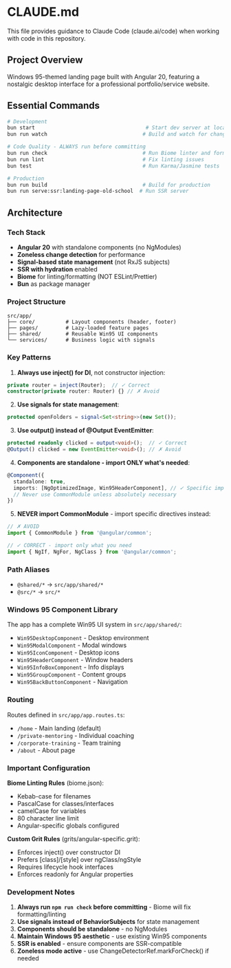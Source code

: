 # CLAUDE.md

This file provides guidance to Claude Code (claude.ai/code) when working with code in this repository.

## Project Overview

Windows 95-themed landing page built with Angular 20, featuring a nostalgic desktop interface for a professional portfolio/service website.

## Essential Commands

```bash
# Development
bun start                                    # Start dev server at localhost:4200
bun run watch                               # Build and watch for changes

# Code Quality - ALWAYS run before committing
bun run check                               # Run Biome linter and formatter
bun run lint                                # Fix linting issues
bun test                                    # Run Karma/Jasmine tests

# Production
bun run build                               # Build for production
bun run serve:ssr:landing-page-old-school  # Run SSR server
```

## Architecture

### Tech Stack
- **Angular 20** with standalone components (no NgModules)
- **Zoneless change detection** for performance
- **Signal-based state management** (not RxJS subjects)
- **SSR with hydration** enabled
- **Biome** for linting/formatting (NOT ESLint/Prettier)
- **Bun** as package manager

### Project Structure
```
src/app/
├── core/          # Layout components (header, footer)
├── pages/         # Lazy-loaded feature pages
├── shared/        # Reusable Win95 UI components
└── services/      # Business logic with signals
```

### Key Patterns

1. **Always use inject() for DI**, not constructor injection:
```typescript
private router = inject(Router);  // ✓ Correct
constructor(private router: Router) {} // ✗ Avoid
```

2. **Use signals for state management**:
```typescript
protected openFolders = signal<Set<string>>(new Set());
```

3. **Use output() instead of @Output EventEmitter**:
```typescript
protected readonly clicked = output<void>();  // ✓ Correct
@Output() clicked = new EventEmitter<void>(); // ✗ Avoid
```

4. **Components are standalone - import ONLY what's needed**:
```typescript
@Component({
  standalone: true,
  imports: [NgOptimizedImage, Win95HeaderComponent], // ✓ Specific imports
  // Never use CommonModule unless absolutely necessary
})
```

5. **NEVER import CommonModule** - import specific directives instead:
```typescript
// ✗ AVOID
import { CommonModule } from '@angular/common';

// ✓ CORRECT - import only what you need
import { NgIf, NgFor, NgClass } from '@angular/common';
```

### Path Aliases
- `@shared/*` → `src/app/shared/*`
- `@src/*` → `src/*`

### Windows 95 Component Library

The app has a complete Win95 UI system in `src/app/shared/`:
- `Win95DesktopComponent` - Desktop environment
- `Win95ModalComponent` - Modal windows
- `Win95IconComponent` - Desktop icons
- `Win95HeaderComponent` - Window headers
- `Win95InfoBoxComponent` - Info displays
- `Win95GroupComponent` - Content groups
- `Win95BackButtonComponent` - Navigation

### Routing

Routes defined in `src/app/app.routes.ts`:
- `/home` - Main landing (default)
- `/private-mentoring` - Individual coaching
- `/corporate-training` - Team training
- `/about` - About page

### Important Configuration

**Biome Linting Rules** (biome.json):
- Kebab-case for filenames
- PascalCase for classes/interfaces
- camelCase for variables
- 80 character line limit
- Angular-specific globals configured

**Custom Grit Rules** (grits/angular-specific.grit):
- Enforces inject() over constructor DI
- Prefers [class]/[style] over ngClass/ngStyle
- Requires lifecycle hook interfaces
- Enforces readonly for Angular properties

### Development Notes

1. **Always run `npm run check` before committing** - Biome will fix formatting/linting
2. **Use signals instead of BehaviorSubjects** for state management
3. **Components should be standalone** - no NgModules
4. **Maintain Windows 95 aesthetic** - use existing Win95 components
5. **SSR is enabled** - ensure components are SSR-compatible
6. **Zoneless mode active** - use ChangeDetectorRef.markForCheck() if needed